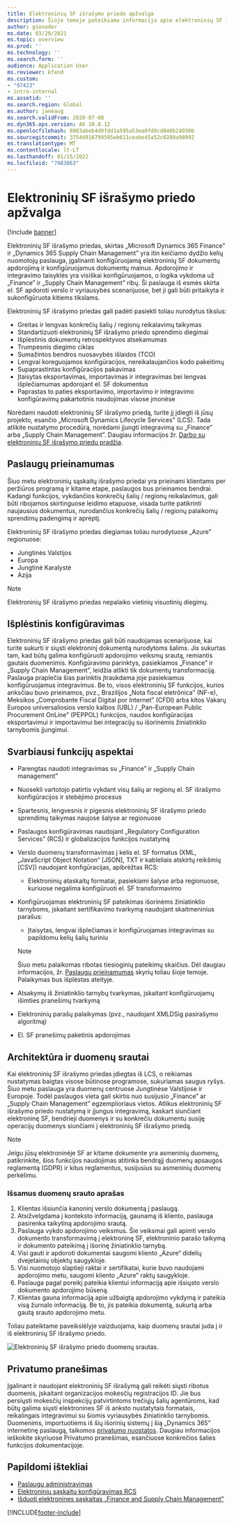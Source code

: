 ```yaml
---
title: Elektroninių SF išrašymo priedo apžvalga
description: Šioje temoje pateikiama informacija apie elektroninių SF išrašymo priedą „Microsoft Dynamics 365 Finance” ir „Dynamics 365 Supply Chain Management”.
author: gionoder
ms.date: 03/29/2021
ms.topic: overview
ms.prod: ''
ms.technology: ''
ms.search.form: ''
audience: Application User
ms.reviewer: kfend
ms.custom:
- "97423"
- intro-internal
ms.assetid: ''
ms.search.region: Global
ms.author: janeaug
ms.search.validFrom: 2020-07-08
ms.dyn365.ops.version: AX 10.0.12
ms.openlocfilehash: 6983abeb4d0fdd1a595a53ea0fd9cd840b24030b
ms.sourcegitcommit: 3754d916799595eb611ceabe45a52c6280a98992
ms.translationtype: MT
ms.contentlocale: lt-LT
ms.lasthandoff: 01/15/2022
ms.locfileid: "7983863"
---
```

# <a name="electronic-invoicing-overview"></a>Elektroninių SF išrašymo priedo apžvalga

[!include [banner](../includes/banner.md)]

Elektroninių SF išrašymo priedas, skirtas „Microsoft Dynamics 365 Finance” ir „Dynamics 365 Supply Chain Management” yra itin keičiamo dydžio kelių nuomotojų paslauga, įgalinanti konfigūruojamą elektroninių SF dokumentų apdorojimą ir konfigūruojamus dokumentų mainus. Apdorojimo ir integravimo taisyklės yra visiškai konfigūruojamos, o logika vykdoma už „Finance” ir „Supply Chain Management” ribų. Ši paslauga iš esmės skirta el. SF apdoroti verslo ir vyriausybės scenarijuose, bet ji gali būti pritaikyta ir sukonfigūruota kitiems tikslams.

Elektroninių SF išrašymo priedas gali padėti pasiekti toliau nurodytus tikslus:

- Greitas ir lengvas konkrečių šalių / regionų reikalavimų taikymas
- Standartizuoti elektroninių SF išrašymo priedo sprendimo diegimai
- Išplėstinis dokumentų retrospektyvos atsekamumas
- Trumpesnis diegimo ciklas
- Sumažintos bendros nuosavybės išlaidos (TCO)
- Lengvai koreguojamos konfigūracijos, nereikalaujančios kodo pakeitimų
- Supaprastintas konfigūracijos pakavimas
- Įtaisytas eksportavimas, importavimas ir integravimas bei lengvas išplečiamumas apdorojant el. SF dokumentus
- Paprastas to paties eksportavimo, importavimo ir integravimo konfigūravimų pakartotinis naudojimas visose įmonėse

Norėdami naudoti elektroninių SF išrašymo priedą, turite jį įdiegti iš jūsų projekto, esančio „Microsoft Dynamics Lifecycle Services” (LCS). Tada atlikite nustatymo procedūrą, norėdami įjungti integravimą su „Finance” arba „Supply Chain Management”. Daugiau informacijos žr. [Darbo su elektroninių SF išrašymo priedu pradžia](e-invoicing-get-started.md).

## <a name="service-availability"></a><a name="availability"></a>Paslaugų prieinamumas

Šiuo metu elektroninių sąskaitų išrašymo priedai yra prieinami klientams per peržiūros programą ir kitame etape, paslaugos bus prieinamos bendrai. Kadangi funkcijos, vykdančios konkrečių šalių / regionų reikalavimus, gali būti ribojamos skirtinguose leidimo etapuose, visada turite patikrinti naujausius dokumentus, nurodančius konkrečių šalių / regionų palaikomų sprendimų padengimą ir aprėptį.

Elektroninių SF išrašymo priedas diegiamas toliau nurodytuose „Azure” regionuose:

- Jungtinės Valstijos
- Europa
- Jungtinė Karalystė
- Azija

> [!NOTE]
> Elektroninių SF išrašymo priedas nepalaiko vietinių visuotinių diegimų.

## <a name="extended-configurability"></a>Išplėstinis konfigūravimas

Elektroninių SF išrašymo priedas gali būti naudojamas scenarijuose, kai turite sukurti ir siųsti elektroninį dokumentą nurodytoms šalims. Jis sukurtas tam, kad būtų galima konfigūruoti apdorojimo veiksmų srautą, remiantis gautais duomenimis. Konfigūravimo parinktys, pasiekiamos „Finance” ir „Supply Chain Management”, leidžia atlikti tik dokumentų transformaciją. Paslauga praplečia šias parinktis įtraukdama joje pasiekiamus konfigūruojamus integravimus. Be to, visos elektroninių SF funkcijos, kurios anksčiau buvo prieinamos, pvz., Brazilijos „Nota fiscal eletrônica” (NF-e), Meksikos „Comprobante Fiscal Digital por Internet” (CFDI) arba kitos Vakarų Europos universaliosios verslo kalbos (UBL) / „Pan-European Public Procurement OnLine” (PEPPOL) funkcijos, naudos konfigūracijas eksportavimui ir importavimui bei integracijų su išorinėmis žiniatinklio tarnybomis įjungimui.

## <a name="feature-highlights"></a>Svarbiausi funkcijų aspektai

- Parengtas naudoti integravimas su „Finance” ir „Supply Chain management”
- Nuosekli vartotojo patirtis vykdant visų šalių ar regionų el. SF išrašymo konfigūracijos ir stebėjimo procesus
- Spartesnis, lengvesnis ir pigesnis elektroninių SF išrašymo priedo sprendimų taikymas naujose šalyse ar regionuose
- Paslaugos konfigūravimas naudojant „Regulatory Configuration Services” (RCS) ir globalizacijos funkcijos nustatymą
- Verslo duomenų transformavimas į kelis el. SF formatus (XML, „JavaScript Object Notation“ \[JSON\], TXT ir kableliais atskirtų reikšmių \[CSV\]) naudojant konfigūracijas, apibrėžtas RCS:

    - Elektroninių ataskaitų formatai, pasiekiami šalyse arba regionuose, kuriuose negalima konfigūruoti el. SF transformavimo

- Konfigūruojamas elektroninių SF pateikimas išorinėms žiniatinklio tarnyboms, įskaitant sertifikavimo tvarkymą naudojant skaitmeninius parašus:

    - Įtaisytas, lengvai išplečiamas ir konfigūruojamas integravimas su papildomu kelių šalių turiniu

    > [!NOTE]
    > Šiuo metu palaikomas ribotas tiesioginių pateikimų skaičius. Dėl daugiau informacijos, žr. [Paslaugų prieinamumas](#availability) skyrių toliau šioje temoje. Palaikymas bus išplėstas ateityje.

- Atsakymų iš žiniatinklio tarnybų tvarkymas, įskaitant konfigūruojamų išimties pranešimų tvarkymą
- Elektroninių parašų palaikymas (pvz., naudojant XMLDSig pasirašymo algoritmą)
- El. SF pranešimų paketinis apdorojimas

## <a name="architecture-and-data-flow"></a>Architektūra ir duomenų srautai

Kai elektroninių SF išrašymo priedas įdiegtas iš LCS, o reikiamas nustatymas baigtas visose būtinose programose, sukuriamas saugus ryšys. Šiuo metu paslauga yra duomenų centruose Jungtinėse Valstijose ir Europoje. Todėl paslaugos vieta gali skirtis nuo susijusio „Finance” ar „Supply Chain Management” egzemplioriaus vietos. Atlikus elektroninių SF išrašymo priedo nustatymą ir įjungus integravimą, kaskart siunčiant elektroninę SF, bendrieji duomenys ir su konkrečiu dokumentu susiję operacijų duomenys siunčiami į elektroninių SF išrašymo priedą.

> [!NOTE]
> Jeigu jūsų elektroninėje SF ar kitame dokumente yra asmeninių duomenų, patikrinkite, šios funkcijos naudojimas atitinka bendrąjį duomenų apsaugos reglamentą (GDPR) ir kitus reglamentus, susijusius su asmeninių duomenų perkėlimu.

### <a name="high-level-description-of-the-data-flow"></a>Išsamus duomenų srauto aprašas

1. Klientas išsiunčia kanoninį verslo dokumentą į paslaugą.
2. Atsižvelgdama į konteksto informaciją, gaunamą iš kliento, paslauga pasirenka taikytiną apdorojimo srautą.
3. Paslauga vykdo apdorojimo veiksmus. Šie veiksmai gali apimti verslo dokumento transformavimą į elektroninę SF, elektroninio parašo taikymą ir dokumento pateikimą į išorinę žiniatinklio tarnybą.
4. Visi gauti ir apdoroti dokumentai saugomi kliento „Azure“ didelių dvejetainių objektų saugykloje.
5. Visi nuomotojo slaptieji raktai ir sertifikatai, kurie buvo naudojami apdorojimo metu, saugomi kliento „Azure” raktų saugykloje.
6. Paslauga pagal poreikį pateikia klientui informaciją apie išsiųsto verslo dokumento apdorojimo būseną.
7. Klientas gauna informaciją apie užbaigtą apdorojimo vykdymą ir pateikia visą žurnalo informaciją. Be to, jis pateikia dokumentą, sukurtą arba gautą srauto apdorojimo metu.

Toliau pateiktame paveikslėlyje vaizduojama, kaip duomenų srautai juda į ir iš elektroninių SF išrašymo priedo.

![Elektroninių SF išrašymo priedo duomenų srautas.](media/e-invoicing-service-data-flow-diagram-overview.png)

## <a name="privacy-notice"></a>Privatumo pranešimas
Įgalinant ir naudojant elektroninių SF išrašymą gali reikėti siųsti ribotus duomenis, įskaitant organizacijos mokesčių registracijos ID. Jie bus persiųsti mokesčių inspekcijų patvirtintoms trečiųjų šalių agentūroms, kad būtų galima siųsti elektronines SF iš anksto nustatytais formatais, reikalingais integravimui su šiomis vyriausybės žiniatinklio tarnybomis. Duomenims, importuotiems iš šių išorinių sistemų į šią „Dynamics 365” internetinę paslaugą, taikomos [privatumo nuostatos](https://go.microsoft.com/fwlink/?LinkId=512132). Daugiau informacijos ieškokite skyriuose Privatumo pranešimas, esančiuose konkrečios šalies funkcijos dokumentacijoje.

## <a name="additional-resources"></a>Papildomi ištekliai
- [Paslaugų administravimas](e-invoicing-service-administration.md)
- [Elektroninių sąskaitų konfigūravimas RCS](e-invoicing-configuration-rcs.md)
- [Išduoti elektronines sąskaitas „Finance and Supply Chain Management”](e-invoicing-issuing-electronic-invoices-finance-supply-chain-management.md)


[!INCLUDE[footer-include](../../includes/footer-banner.md)]
